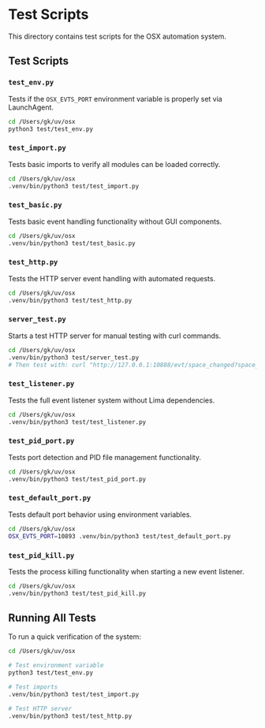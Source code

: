 # Test Scripts

This directory contains test scripts for the OSX automation system.

## Test Scripts

### `test_env.py`
Tests if the `OSX_EVTS_PORT` environment variable is properly set via LaunchAgent.
```bash
cd /Users/gk/uv/osx
python3 test/test_env.py
```

### `test_import.py`
Tests basic imports to verify all modules can be loaded correctly.
```bash
cd /Users/gk/uv/osx
.venv/bin/python3 test/test_import.py
```

### `test_basic.py`
Tests basic event handling functionality without GUI components.
```bash
cd /Users/gk/uv/osx
.venv/bin/python3 test/test_basic.py
```

### `test_http.py`
Tests the HTTP server event handling with automated requests.
```bash
cd /Users/gk/uv/osx
.venv/bin/python3 test/test_http.py
```

### `server_test.py`
Starts a test HTTP server for manual testing with curl commands.
```bash
cd /Users/gk/uv/osx
.venv/bin/python3 test/server_test.py
# Then test with: curl "http://127.0.0.1:10888/evt/space_changed?space_id=1&space_index=3"
```

### `test_listener.py`
Tests the full event listener system without Lima dependencies.
```bash
cd /Users/gk/uv/osx
.venv/bin/python3 test/test_listener.py
```

### `test_pid_port.py`
Tests port detection and PID file management functionality.
```bash
cd /Users/gk/uv/osx
.venv/bin/python3 test/test_pid_port.py
```

### `test_default_port.py`
Tests default port behavior using environment variables.
```bash
cd /Users/gk/uv/osx
OSX_EVTS_PORT=10893 .venv/bin/python3 test/test_default_port.py
```

### `test_pid_kill.py`
Tests the process killing functionality when starting a new event listener.
```bash
cd /Users/gk/uv/osx
.venv/bin/python3 test/test_pid_kill.py
```

## Running All Tests

To run a quick verification of the system:

```bash
cd /Users/gk/uv/osx

# Test environment variable
python3 test/test_env.py

# Test imports
.venv/bin/python3 test/test_import.py

# Test HTTP server
.venv/bin/python3 test/test_http.py
```

